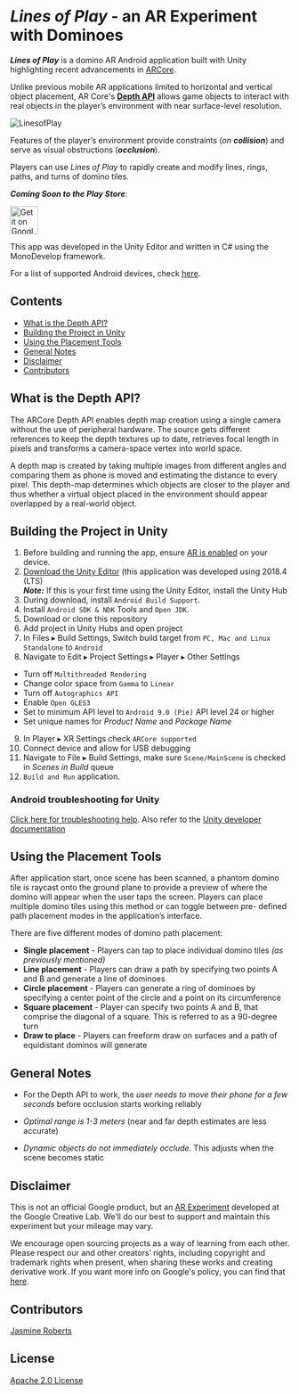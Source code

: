 # *Lines of Play* - an AR Experiment with Dominoes


**_Lines of Play_**  is a domino AR Android application built with Unity highlighting recent advancements in [ARCore](https://github.com/google-ar/arcore-unity-sdk).

Unlike previous mobile AR applications limited to horizontal and vertical object placement, AR Core's [__Depth API__](https://developers.googleblog.com/2019/12/blending-realities-with-arcore-depth-api.html) allows game objects to interact with real objects in the player’s environment with near surface-level resolution. 

<img alt="LinesofPlay" src="https://github.com/googlecreativelab/lines-of-play/blob/master/Images/LOP_HERO_IMG_1920x1080.jpg?raw=true" />

Features of the player’s environment provide  constraints (*on __collision__*) and serve as visual obstructions (*__occlusion__*). 

Players can use *Lines of Play* to rapidly create and modify lines, rings, paths, and turns of domino tiles.

**_Coming Soon to the Play Store_**:

<img alt="Get it on Google Play" height="50px" src="https://play.google.com/intl/en_us/badges/images/apps/en-play-badge-border.png" />

This app was developed in the Unity Editor and written in C# using the MonoDevelop framework.  

For a list of supported Android devices, check [here](https://developers.google.com/ar/discover/supported-devices). 


## Contents

- [What is the Depth API?](#intro)
- [Building the Project in Unity](#project)
- [Using the Placement Tools](#tools)
- [General Notes](#general-notes)
- [Disclaimer](#disclaimer)
- [Contributors](#contributors)


## What is the Depth API?
<a name="intro"></a>

The ARCore Depth API enables depth map creation using a single camera without the use of peripheral hardware. The source gets different references to keep the depth textures up to date, retrieves focal length in pixels and transforms a camera-space vertex into world space.

A depth map is created by taking multiple images from different angles and comparing them as phone is moved and estimating the distance to every pixel. This depth-map determines which objects are closer to the player and thus whether a virtual object placed in the environment should appear overlapped by a real-world object.



## Building the Project in Unity
<a name="project"></a>

1. Before building and running the app, ensure [AR is enabled](https://play.google.com/store/apps/details?id=com.google.ar.core&hl=en) on your device.
2. [Download the Unity Editor](https://unity3d.com/get-unity/download) (this application was developed using 2018.4 (LTS)\
**_Note:_**  If this is your first time using the Unity Editor, install the Unity Hub
3. During download, install `Android Build Support`.
4. Install `Android SDK & NDK` Tools and `Open JDK`.
5. Download or clone this repository
6. Add project in Unity Hubs and open project
7. In Files ▸ Build Settings, Switch build target from `PC, Mac and Linux Standalone` to `Android`
8. Navigate to Edit ▸ Project Settings ▸ Player ▸ Other Settings
* Turn off `Multithreaded Rendering`
* Change color space from `Gamma` to `Linear`
* Turn off `Autographics API` 
* Enable `Open GLES3`
* Set to minimum API level to `Android 9.0 (Pie)` API level 24 or higher 
* Set unique names for *Product Name* and *Package Name*
9. In Player ▸ XR Settings check `ARCore supported`
10. Connect device and allow for USB debugging
11. Navigate to File ▸ Build Settings, make sure `Scene/MainScene` is checked in *Scenes in Build* queue
12. `Build and Run` application.

### Android troubleshooting for Unity
[Click here for troubleshooting help](https://developers.google.com/ar/develop/unity/quickstart-android). Also refer to the [Unity developer documentation](https://docs.unity3d.com/2018.4/Documentation/Manual/android-BuildProcess.html)


## Using the Placement Tools
<a name="tools"></a>

After application start, once scene has been scanned, a phantom domino tile is raycast onto the ground plane to provide a preview of where the domino will appear when the user taps the screen. Players can place multiple domino tiles using this method or can toggle between pre- defined path placement modes in the application’s interface. 

There are five different modes of domino path placement: 

- **Single placement** - Players can tap to place individual domino tiles *(as previously mentioned)*
- **Line placement** - Players can draw a path by specifying two points A and B and generate a line of dominoes
- **Circle placement** - Players can generate a ring of dominoes by specifying a center point of the circle and a point on its circumference
- **Square placement** - Player can specify two points A and B, that comprise the diagonal of a square. This is referred to as a 90-degree turn
- **Draw to place** - Players can freeform draw on surfaces and a path of equidistant dominos will generate 


## General Notes
<a name="general-notes"></a>


* For the Depth API to work, the *user needs to move their phone for a few seconds* before occlusion starts working reliably

* *Optimal range is 1-3 meters* (near and far depth estimates are less accurate)

* *Dynamic objects do not immediately occlude*. This adjusts when the scene becomes static



## Disclaimer
<a name="disclaimer"></a>
This is not an official Google product, but an [AR Experiment](https://experiments.withgoogle.com/collection/ar) developed at the Google Creative Lab. We’ll do our best to support and maintain this experiment but your mileage may vary.

We encourage open sourcing projects as a way of learning from each other. Please respect our and other creators’ rights, including copyright and trademark rights when present, when sharing these works and creating derivative work. If you want more info on Google's policy, you can find that [here](https://www.google.com/permissions/).




## Contributors
<a name="contributors"></a>
[Jasmine Roberts](https://www.github.com/jasmineroberts)

## License
[Apache 2.0 License](https://www.apache.org/licenses/LICENSE-2.0)
